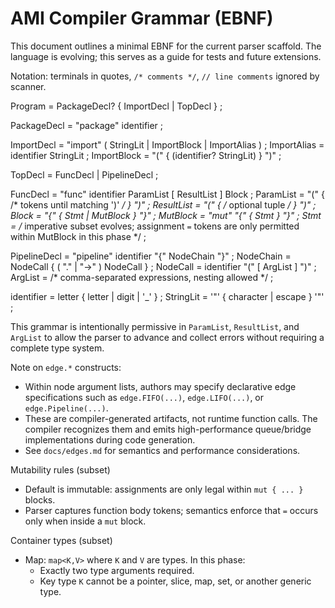# AMI Compiler Grammar (EBNF)

This document outlines a minimal EBNF for the current parser scaffold. The language is evolving; this serves as a
guide for tests and future extensions.

Notation: terminals in quotes, `/* comments */`, `// line comments` ignored by scanner.

Program = PackageDecl? { ImportDecl | TopDecl } ;

PackageDecl = "package" identifier ;

ImportDecl = "import" ( StringLit | ImportBlock | ImportAlias ) ;
ImportAlias = identifier StringLit ;
ImportBlock = "(" { (identifier? StringLit) } ")" ;

TopDecl = FuncDecl | PipelineDecl ;

FuncDecl = "func" identifier ParamList [ ResultList ] Block ;
ParamList = "(" { /* tokens until matching ')' */ } ")" ;
ResultList = "(" { /* optional tuple */ } ")" ;
Block = "{" { Stmt | MutBlock } "}" ;
MutBlock = "mut" "{" { Stmt } "}" ;
Stmt = /* imperative subset evolves; assignment `=` tokens are only permitted within MutBlock in this phase */ ;

PipelineDecl = "pipeline" identifier "{" NodeChain "}" ;
NodeChain = NodeCall { ( "." | "->" ) NodeCall } ;
NodeCall = identifier "(" [ ArgList ] ")" ;
ArgList = /* comma-separated expressions, nesting allowed */ ;

identifier = letter { letter | digit | '_' } ;
StringLit = '"' { character | escape } '"' ;

This grammar is intentionally permissive in `ParamList`, `ResultList`, and `ArgList` to allow the parser to advance and
collect errors without requiring a complete type system.

Note on `edge.*` constructs:
- Within node argument lists, authors may specify declarative edge specifications such as `edge.FIFO(...)`, `edge.LIFO(...)`, or `edge.Pipeline(...)`.
- These are compiler-generated artifacts, not runtime function calls. The compiler recognizes them and emits high-performance queue/bridge implementations during code generation.
- See `docs/edges.md` for semantics and performance considerations.

Mutability rules (subset)
- Default is immutable: assignments are only legal within `mut { ... }` blocks.
- Parser captures function body tokens; semantics enforce that `=` occurs only when inside a `mut` block.

Container types (subset)
- Map: `map<K,V>` where `K` and `V` are types. In this phase:
  - Exactly two type arguments required.
  - Key type `K` cannot be a pointer, slice, map, set, or another generic type.

